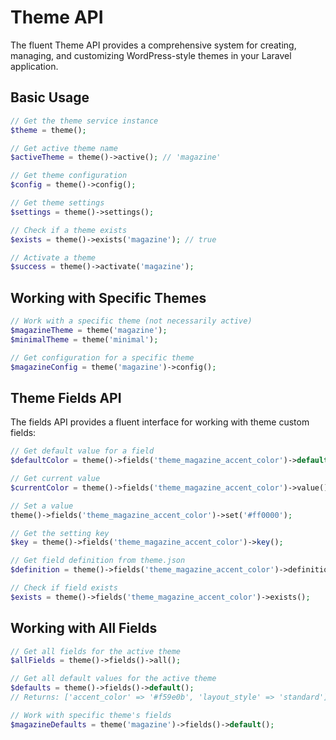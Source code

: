 # Theme API

The fluent Theme API provides a comprehensive system for creating, managing, and customizing WordPress-style themes in your Laravel application.

## Basic Usage

```php
// Get the theme service instance
$theme = theme();

// Get active theme name
$activeTheme = theme()->active(); // 'magazine'

// Get theme configuration
$config = theme()->config();

// Get theme settings
$settings = theme()->settings();

// Check if a theme exists
$exists = theme()->exists('magazine'); // true

// Activate a theme
$success = theme()->activate('magazine');
```

## Working with Specific Themes

```php
// Work with a specific theme (not necessarily active)
$magazineTheme = theme('magazine');
$minimalTheme = theme('minimal');

// Get configuration for a specific theme
$magazineConfig = theme('magazine')->config();
```

## Theme Fields API

The fields API provides a fluent interface for working with theme custom fields:

```php
// Get default value for a field
$defaultColor = theme()->fields('theme_magazine_accent_color')->default();

// Get current value
$currentColor = theme()->fields('theme_magazine_accent_color')->value();

// Set a value
theme()->fields('theme_magazine_accent_color')->set('#ff0000');

// Get the setting key
$key = theme()->fields('theme_magazine_accent_color')->key();

// Get field definition from theme.json
$definition = theme()->fields('theme_magazine_accent_color')->definition();

// Check if field exists
$exists = theme()->fields('theme_magazine_accent_color')->exists();
```

## Working with All Fields

```php
// Get all fields for the active theme
$allFields = theme()->fields()->all();

// Get all default values for the active theme
$defaults = theme()->fields()->default();
// Returns: ['accent_color' => '#f59e0b', 'layout_style' => 'standard']

// Work with specific theme's fields
$magazineDefaults = theme('magazine')->fields()->default();
```
